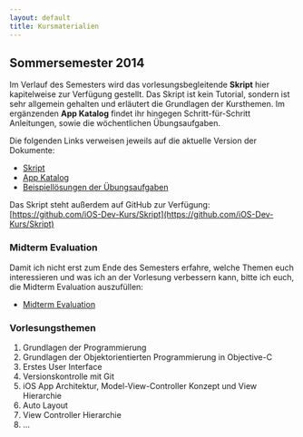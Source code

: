 ```yaml
---
layout: default
title: Kursmaterialien
---
```


## Sommersemester 2014

Im Verlauf des Semesters wird das vorlesungsbegleitende **Skript** hier kapitelweise zur Verfügung gestellt. Das Skript ist kein Tutorial, sondern ist sehr allgemein gehalten und erläutert die Grundlagen der Kursthemen. Im ergänzenden **App Katalog** findet ihr hingegen Schritt-für-Schritt Anleitungen, sowie die wöchentlichen Übungsaufgaben.

Die folgenden Links verweisen jeweils auf die aktuelle Version der Dokumente:


- [Skript](https://github.com/knly/iOS-Dev-Kurs-Skript/blob/master/dist/current/ios_dev_kurs_skript.pdf?raw=true)
- [App Katalog](https://github.com/knly/iOS-Dev-Kurs-Skript/blob/master/dist/current/ios_dev_kurs_app_katalog.pdf?raw=true)
- [Beispiellösungen der Übungsaufgaben](https://github.com/knly/iOS-Dev-Kurs-Skript/blob/master/dist/current/ios_dev_kurs_loesungen.pdf?raw=true)

Das Skript steht außerdem auf GitHub zur Verfügung: [https://github.com/iOS-Dev-Kurs/Skript](https://github.com/iOS-Dev-Kurs/Skript)


### Midterm Evaluation

Damit ich nicht erst zum Ende des Semesters erfahre, welche Themen euch interessieren und was ich an der Vorlesung verbessern kann, bitte ich euch, die Midterm Evaluation auszufüllen:

- [Midterm Evaluation](https://docs.google.com/forms/d/19f4ZIq96JGQa7p9x9FwwK9zqu9dMtpnprZjjVQj5lc8/viewform?usp=send_form)


### Vorlesungsthemen

1. Grundlagen der Programmierung
2. Grundlagen der Objektorientierten Programmierung in Objective-C
3. Erstes User Interface
4. Versionskontrolle mit Git
5. iOS App Architektur, Model-View-Controller Konzept und View Hierarchie
6. Auto Layout
7. View Controller Hierarchie
8. ...